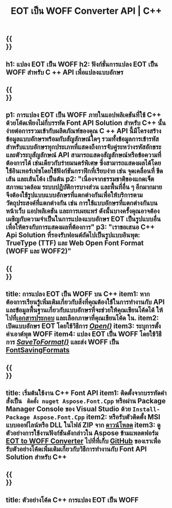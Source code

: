 ﻿---
translation: true
template: /_templates/conversion-child-cpp.md
title: EOT เป็น WOFF Converter API | C++
description: แปลง EOT เป็น WOFF Fonts โดยใช้ C ++ API นี้ ฟังก์ชันการแปลงทำงานบน Windows และ Linux และในสภาพแวดล้อมการพัฒนาใดๆ ที่รองรับ C++
metakeywords: c ++ EOT เป็น WOFF, EOT เป็นโซลูชัน WOFF c ++, EOT เป็น WOFF ตัวแปลงแบบอักษร cpp
url: /cpp/conversion/eot-to-woff/
family: font
platformtag: cpp
feature: conversion
informat: EOT
outformat: WOFF
faq: faqchild
otherformats: TTF WOFF2
---

{{<section banner>}}
---
h1: แปลง EOT เป็น WOFF
h2: ฟังก์ชั่นการแปลง EOT เป็น WOFF สำหรับ C ++ API เพื่อแปลงแบบอักษร
---

{{<section overview>}}
---
p1: การแปลง EOT เป็น WOFF ภายในแอปพลิเคชันที่ใช้ С++ ด้วยโค้ดเพียงไม่กี่บรรทัด Font API Solution สำหรับ С++ นั้นง่ายต่อการรวมเข้ากับผลิตภัณฑ์ของคุณ C ++ API นี้มีโครงสร้างข้อมูลแบบอักษรพร้อมกับสัญลักษณ์ใดๆ รวมทั้งข้อมูลการเข้ารหัสสำหรับแบบอักษรทุกประเภทที่แสดงถึงการจับคู่ระหว่างรหัสอักขระและตัวระบุสัญลักษณ์ API สามารถแสดงสัญลักษณ์หรือข้อความที่ต้องการได้ เช่นเดียวกับร่ายมนตร์พิเศษ ซึ่งสามารถแสดงผลได้โดยใช้อินเทอร์เฟซโดยใช้ฟังก์ชันกราฟิกที่เรียบง่าย เช่น จุดเคลื่อนที่ ขีดเส้น และเส้นโค้ง เป็นต้น
p2: "เนื่องจากธรรมชาติของแกดเจ็ต สภาพแวดล้อม ระบบปฏิบัติการบางส่วน และพื้นที่อื่น ๆ อีกมากมายจึงต้องใช้รูปแบบแบบอักษรที่แตกต่างกันเพื่อให้บริการตามวัตถุประสงค์ที่แตกต่างกัน เช่น การใช้แบบอักษรที่แตกต่างกันบนหน้าเว็บ แอปพลิเคชัน และการเผยแพร่ ดังนั้นบางครั้งคุณอาจต้องเผชิญกับความจำเป็นในการแปลงแบบอักษร EOT เป็นรูปแบบอื่นเพื่อให้ตรงกับการแสดงผลที่ต้องการ"
p3: "เราขอเสนอ С++ Api Solution ที่รองรับฟอนต์ถัดไปเป็นรูปแบบอินพุต: TrueType (TTF) และ Web Open Font Format (WOFF และ WOFF2)"
---

{{<section feature1>}}
---
title: การแปลง EOT เป็น WOFF บน C++
item1: หากต้องการเรียนรู้เพิ่มเติมเกี่ยวกับสิ่งที่คุณต้องใช้ในการทำงานกับ API และข้อมูลพื้นฐานเกี่ยวกับแบบอักษรที่จะช่วยให้คุณเขียนโค้ดได้ ให้ไปที่[เอกสารประกอบ](https://docs.aspose.com/font/) และเลือกภาษาที่คุณเขียนโค้ด ใน.
item2: เปิดแบบอักษร EOT โดยใช้วิธีการ [*Open()*](https://reference.aspose.com/font/cpp/class/aspose.font.font#ac2387bf04ccb5bac51cf37984d4ebf33)
item3: ระบุการตั้งค่าเอาต์พุต WOFF
item4: แปลง EOT เป็น WOFF โดยใช้วิธีการ [*SaveToFormat()*](https://reference.aspose.com/font/cpp/class/aspose.font.font#a670ea97404fd72c2e51b0e8c543c8a45) และส่ง WOFF เป็น [FontSavingFormats](https://reference.aspose.com/font/cpp/namespace/aspose.font#a93d0dcc7c00f5c7027d60e14a5433c74)
---

{{<section feature2>}}
---
title: เริ่มต้นใช้งาน C++ Font API
item1: ติดตั้งจากบรรทัดคำสั่งเป็น ``` ติดตั้ง nuget Aspose.Font.Cpp``` หรือผ่าน Package Manager Console ของ Visual Studio ด้วย ```Install-Package Aspose.Font.Cpp```
item2: หรือรับตัวติดตั้ง MSI แบบออฟไลน์หรือ DLL ในไฟล์ ZIP จาก [ดาวน์โหลด](https://releases.aspose.com/font/cpp/)
item3: ดูตัวอย่างการใช้งานฟังก์ชันดังกล่าวใน Aspose ข้ามแพลตฟอร์ม [EOT to WOFF Converter](https://products.aspose.app/font/conversion/eot-to-woff) ไปที่ที่เก็บ [GitHub](https://github.com/aspose-font/Aspose.Font-Documentation/tree/master/cpp-examples) ของเราเพื่อรับตัวอย่างโค้ดเพิ่มเติมเกี่ยวกับวิธีการทำงานกับ Font API Solution สำหรับ C++
---

{{<section codeexample>}}
---
title: ตัวอย่างโค้ด C++ การแปลง EOT เป็น WOFF
---